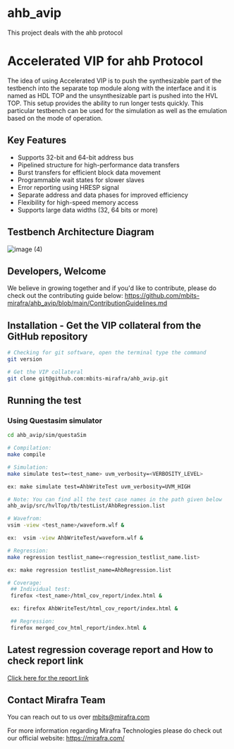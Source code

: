 # ahb_avip
This project deals with the ahb protocol

# Accelerated VIP for ahb Protocol
The idea of using Accelerated VIP is to push the synthesizable part of the testbench into the separate top module along with the interface and it is named as HDL TOP and the unsynthesizable part is pushed into the HVL TOP. This setup provides the ability to run longer tests quickly. This particular testbench can be used for the simulation as well as the emulation based on the mode of operation.

## Key Features
- Supports 32-bit and 64-bit address bus 
- Pipelined structure for high-performance data transfers
- Burst transfers for efficient block data movement
- Programmable wait states for slower slaves
- Error reporting using HRESP signal 
- Separate address and data phases for improved efficiency
- Flexibility for high-speed memory access
- Supports large data widths (32, 64 bits or more)

## Testbench Architecture Diagram
![image (4)](https://github.com/user-attachments/assets/1193b880-cc13-41cd-99c0-e2accacb5fa4)

## Developers, Welcome
We believe in growing together and if you'd like to contribute, please do check out the contributing guide below:
https://github.com/mbits-mirafra/ahb_avip/blob/main/ContributionGuidelines.md

## Installation - Get the VIP collateral from the GitHub repository
```bash
# Checking for git software, open the terminal type the command
git version

# Get the VIP collateral
git clone git@github.com:mbits-mirafra/ahb_avip.git
```
## Running the test
### Using Questasim simulator
```bash
cd ahb_avip/sim/questaSim

# Compilation:  
make compile

# Simulation:
make simulate test=<test_name> uvm_verbosity=<VERBOSITY_LEVEL>

ex: make simulate test=AhbWriteTest uvm_verbosity=UVM_HIGH

# Note: You can find all the test case names in the path given below
ahb_avip/src/hvlTop/tb/testList/AhbRegression.list

# Wavefrom:  
vsim -view <test_name>/waveform.wlf &

ex:  vsim -view AhbWriteTest/waveform.wlf &

# Regression:
make regression testlist_name=<regression_testlist_name.list>

ex: make regression testlist_name=AhbRegression.list

# Coverage: 
 ## Individual test:
 firefox <test_name>/html_cov_report/index.html &

 ex: firefox AhbWriteTest/html_cov_report/index.html &

 ## Regression:
 firefox merged_cov_html_report/index.html &
```
## Latest regression coverage report and How to check report link
[Click here for the report link](https://github.com/mbits-mirafra/ahb_avip/issues/4)

## Contact Mirafra Team
You can reach out to us over mbits@mirafra.com

For more information regarding Mirafra Technologies please do check out our official website:
https://mirafra.com/
